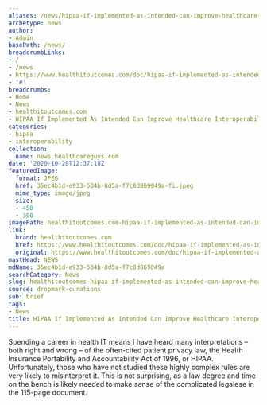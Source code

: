 ```yaml
---
aliases: /news/hipaa-if-implemented-as-intended-can-improve-healthcare-interoperability
archetype: news
author:
- Admin
basePath: /news/
breadcrumbLinks:
- /
- /news
- https://www.healthitoutcomes.com/doc/hipaa-if-implemented-as-intended-can-improve-healthcare-interoperability-0001
- '#'
breadcrumbs:
- Home
- News
- healthitoutcomes.com
- HIPAA If Implemented As Intended Can Improve Healthcare Interoperability
categories:
- hipaa
- interoperability
collection:
  name: news.healthcareguys.com
date: '2020-10-20T12:37:18Z'
featuredImage:
  format: JPEG
  href: 35ec4b1d-e933-534b-8d5a-f7c8d869049a-fi.jpeg
  mime_type: image/jpeg
  size:
  - 450
  - 300
imagePath: healthitoutcomes.com-hipaa-if-implemented-as-intended-can-improve-healthcare-interoperability
link:
  brand: healthitoutcomes.com
  href: https://www.healthitoutcomes.com/doc/hipaa-if-implemented-as-intended-can-improve-healthcare-interoperability-0001
  original: https://www.healthitoutcomes.com/doc/hipaa-if-implemented-as-intended-can-improve-healthcare-interoperability-0001
mastHead: NEWS
mdName: 35ec4b1d-e933-534b-8d5a-f7c8d869049a
searchCategory: News
slug: healthitoutcomes-hipaa-if-implemented-as-intended-can-improve-healthcare-interoperability
source: dropmark-curations
sub: brief
tags:
- News
title: HIPAA If Implemented As Intended Can Improve Healthcare Interoperability
---
```


Spending a career in health IT means I have heard many interpretations – both right and wrong – of the often-cited patient privacy law, the Health Insurance Portability and Accountability Act of 1996, or HIPAA. Unfortunately, those who have not studied these highly complex rules are very likely to misinterpret it. This is not surprising, as a law degree and time on the bench is likely needed to make sense of the complicated legalese in the 115-page document.